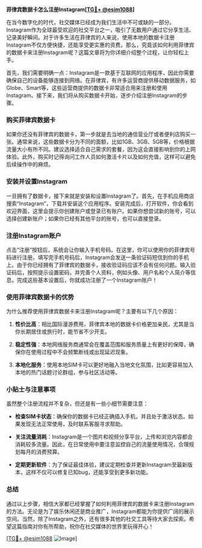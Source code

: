 **菲律宾数据卡怎么注册Instagram[[TG💪+ @esim1088](https://t.me/s/esim1088)]**

在当今数字化的时代，社交媒体已经成为我们生活中不可或缺的一部分。Instagram作为全球最受欢迎的社交平台之一，吸引了无数用户通过它分享生活、记录美好瞬间。对于许多生活在菲律宾的人来说，使用本地的数据卡注册Instagram不仅方便快捷，还能享受更实惠的资费。那么，究竟该如何利用菲律宾的数据卡来注册Instagram呢？这篇文章将为你详细介绍整个过程，让你轻松上手。

首先，我们需要明确一点：Instagram是一款基于互联网的应用程序，因此你需要确保自己的设备能够连接到网络。在菲律宾，有许多运营商提供移动数据服务，如Globe、Smart等，这些运营商提供的数据卡非常适合用来注册和使用Instagram。接下来，我们将从购买数据卡开始，逐步介绍注册Instagram的步骤。

### 购买菲律宾数据卡

如果你还没有菲律宾的数据卡，第一步就是去当地的通信营业厅或者便利店购买一张。通常来说，这些数据卡分为不同的面额，比如1GB、3GB、5GB等，价格根据流量大小有所不同。建议选择适合自己需求的套餐，因为这会直接影响到你的上网体验。此外，购买时记得询问工作人员如何激活卡片以及如何充值，这样可以避免后续操作中的麻烦。

### 安装并设置Instagram

一旦拥有了数据卡，接下来就是安装和设置Instagram了。首先，在手机应用商店搜索“Instagram”，下载并安装这个应用程序。安装完成后，打开软件，你会看到欢迎界面，这里会提示你创建账户或登录已有账户。如果你想尝试新的账号，可以选择创建新账户；如果你已经有其他平台的账号，也可以直接登录。

### 注册Instagram账户

点击“注册”按钮后，系统会让你输入手机号码。在这里，你可以使用你的菲律宾号码进行注册。填写完手机号码后，Instagram会发送一条验证码短信到你的手机上。由于你已经拥有了菲律宾的数据卡，接收验证码应该不会有任何问题。输入验证码后，按照提示设置密码，并完善个人资料，例如头像、用户名和个人简介等信息。完成这些基本设置后，你就成功注册了一个Instagram账户！

### 使用菲律宾数据卡的优势

为什么推荐使用菲律宾数据卡来注册Instagram呢？主要有以下几个原因：

1. **性价比高**：相比国际漫游费用，菲律宾本地的数据卡价格更加亲民，尤其是当你长期居住或旅行时，能节省不少开支。
   
2. **稳定性强**：本地网络服务商通常会在覆盖范围和服务质量上有更好的保障，确保你在使用过程中不会频繁断线或出现延迟现象。

3. **本地化服务**：使用本地SIM卡可以更好地融入当地文化氛围，比如更容易加入本地的热门话题讨论群组，参与社区活动等。

### 小贴士与注意事项

虽然整个注册流程并不复杂，但还是有一些小细节需要注意：

- **检查SIM卡状态**：确保你的数据卡已经正确插入手机，并且处于激活状态。如果发现无法正常使用，及时联系客服寻求帮助。
  
- **关注流量消耗**：Instagram是一个图片和视频分享平台，上传和浏览内容都会消耗较多流量。因此，在日常使用中要注意监控自己的流量使用情况，合理规划每月的消费预算。

- **定期更新软件**：为了保证最佳体验，建议定期检查并更新Instagram至最新版本，这样不仅可以修复已知bug，还能享受到更多新功能。

### 总结

通过以上步骤，相信大家都已经掌握了如何利用菲律宾的数据卡来注册Instagram的方法。无论是为了娱乐休闲还是商业推广，Instagram都能为你提供广阔的展示空间。当然，除了Instagram之外，还有很多其他的社交工具等待大家去探索。希望这篇指南对你有所帮助，祝你在社交媒体的世界里玩得开心！

[[TG💪+ @esim1088](https://t.me/s/esim1088) ![Image](https://i.postimg.cc/4NQfJmqS/Snipaste-2025-05-13-00-14-12.png)]